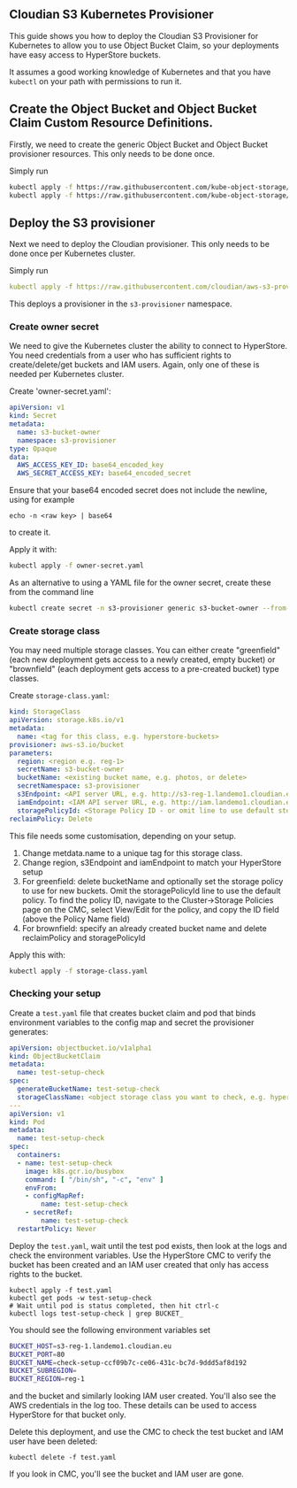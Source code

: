 ## Cloudian S3 Kubernetes Provisioner

This guide shows you how to deploy the Cloudian S3 Provisioner for Kubernetes to allow you to use Object Bucket Claim, so your deployments have easy access to HyperStore buckets.

It assumes a good working knowledge of Kubernetes and that you have `kubectl` on your path with permissions to run it.

## Create the Object Bucket and Object Bucket Claim Custom Resource Definitions.

Firstly, we need to create the generic Object Bucket and Object Bucket provisioner resources.  This only needs to be done once.

Simply run
```bash
kubectl apply -f https://raw.githubusercontent.com/kube-object-storage/lib-bucket-provisioner/master/deploy/crds/objectbucket_v1alpha1_objectbucket_crd.yaml
kubectl apply -f https://raw.githubusercontent.com/kube-object-storage/lib-bucket-provisioner/master/deploy/crds/objectbucket_v1alpha1_objectbucketclaim_crd.yaml
```

## Deploy the S3 provisioner

Next we need to deploy the Cloudian provisioner.  This only needs to be done once per Kubernetes cluster.

Simply run
```yaml
kubectl apply -f https://raw.githubusercontent.com/cloudian/aws-s3-provisioner/hyperstore/examples/cloudian-s3-provisioner.yaml
```
This deploys a provisioner in the `s3-provisioner` namespace.

### Create owner secret

We need to give the Kubernetes cluster the ability to connect to HyperStore.  You need credentials from a user who has sufficient rights to create/delete/get buckets and IAM users.  Again, only one of these is needed per Kubernetes cluster.

Create 'owner-secret.yaml':
```yaml
apiVersion: v1
kind: Secret
metadata:
  name: s3-bucket-owner
  namespace: s3-provisioner
type: Opaque
data:
  AWS_ACCESS_KEY_ID: base64_encoded_key
  AWS_SECRET_ACCESS_KEY: base64_encoded_secret
```
Ensure that your base64 encoded secret does not include the newline, using for example
```
echo -n <raw key> | base64
```
to create it.

Apply it with:
```bash
kubectl apply -f owner-secret.yaml
```

As an alternative to using a YAML file for the owner secret, create these from the command line
```bash
kubectl create secret -n s3-provisioner generic s3-bucket-owner --from-literal=AWS_ACCESS_KEY_ID=<access key> --from-literal=AWS_SECRET_ACCESS_KEY=<secret key> 
```

### Create storage class

You may need multiple storage classes.  You can either create "greenfield" (each new deployment gets access to a newly created, empty bucket) or "brownfield" (each deployment gets access to a pre-created bucket) type classes.

Create `storage-class.yaml`:
```yaml
kind: StorageClass
apiVersion: storage.k8s.io/v1
metadata:
  name: <tag for this class, e.g. hyperstore-buckets>
provisioner: aws-s3.io/bucket
parameters:
  region: <region e.g. reg-1>
  secretName: s3-bucket-owner
  bucketName: <existing bucket name, e.g. photos, or delete>
  secretNamespace: s3-provisioner
  s3Endpoint: <API server URL, e.g. http://s3-reg-1.landemo1.cloudian.eu>
  iamEndpoint: <IAM API server URL, e.g. http://iam.landemo1.cloudian.eu:16080>
  storagePolicyId: <Storage Policy ID - or omit line to use default storage policy> 
reclaimPolicy: Delete
```

This file needs some customisation, depending on your setup.

1. Change metdata.name to a unique tag for this storage class.
1. Change region, s3Endpoint and iamEndpoint to match your HyperStore setup
1. For greenfield: delete bucketName and optionally set the storage policy to use for new buckets. Omit the storagePolicyId line to use the default policy. To find the policy ID, navigate to the Cluster->Storage Policies page on the CMC, select View/Edit for the policy, and copy the ID field (above the Policy Name field)
1. For brownfield: specify an already created bucket name and delete reclaimPolicy and storagePolicyId

Apply this with:
```bash
kubectl apply -f storage-class.yaml
```

### Checking your setup

Create a `test.yaml` file that creates bucket claim and pod that binds environment variables to the config map and secret the provisioner generates:
```yaml
apiVersion: objectbucket.io/v1alpha1
kind: ObjectBucketClaim
metadata:
  name: test-setup-check
spec:
  generateBucketName: test-setup-check
  storageClassName: <object storage class you want to check, e.g. hyperstore-buckets>
---
apiVersion: v1
kind: Pod
metadata:
  name: test-setup-check
spec:
  containers:
  - name: test-setup-check
    image: k8s.gcr.io/busybox
    command: [ "/bin/sh", "-c", "env" ]
    envFrom:
    - configMapRef:
        name: test-setup-check
    - secretRef:
        name: test-setup-check
  restartPolicy: Never
```
Deploy the `test.yaml`, wait until the test pod exists, then look at the logs and check the environment variables. Use the HyperStore CMC to verify the bucket has been created and an IAM user created that only has access rights to the bucket.
```
kubectl apply -f test.yaml
kubectl get pods -w test-setup-check
# Wait until pod is status completed, then hit ctrl-c
kubectl logs test-setup-check | grep BUCKET_
```
You should see the following environment variables set
```bash
BUCKET_HOST=s3-reg-1.landemo1.cloudian.eu
BUCKET_PORT=80
BUCKET_NAME=check-setup-ccf09b7c-ce06-431c-bc7d-9ddd5af8d192
BUCKET_SUBREGION=
BUCKET_REGION=reg-1
```
and the bucket and similarly looking IAM user created.  You'll also see the AWS credentials in the log too.  These details can be used to access HyperStore for that bucket only.

Delete this deployment, and use the CMC to check the test bucket and IAM user have been deleted:
```
kubectl delete -f test.yaml
```
If you look in CMC, you'll see the bucket and IAM user are gone.
